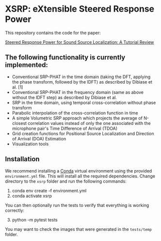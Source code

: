 # XSRP: eXtensible Steered Response Power

This repository contains the code for the paper:

[Steered Response Power for Sound Source Localization: A Tutorial Review
](https://arxiv.org/abs/2405.02991)

## The following functionality is currently implemented:

- Conventional SRP-PHAT in the time domain (taking the DFT, applying the phase transform, followed by the IDFT) as described by Dibiase et al. [1]
- Conventional SRP-PHAT in the frequency domain (same as above without the IDFT step) as described by Dibiase et al.
- SRP in the time domain, using temporal cross-correlation without phase transform
- Parabolic interpolation of the cross-correlation function in time
- A simple Volumetric SRP approach which projects the average of N-closest correlation values instead of only the one associated with the microphone pair's Time Difference of Arrival (TDOA)
- Grid creation functions for Positional Source Localization and Direction of Arrival (DOA) Estimation
- Visualization tools

## Installation

We recommend installing a [Conda](https://conda.io/projects/conda/en/latest/user-guide/install/index.html) virtual environment using the provided `environment.yml` file. This will install all the required dependencies. Change directory to the ```xsrp``` folder and run the following commands:

1. conda env create -f environment.yml
2. conda activate xsrp

You can then optionally run the tests to verify that everything is working correctly:

3. python -m pytest tests

You may want to check the images that were generated in the ```tests/temp``` folder.


